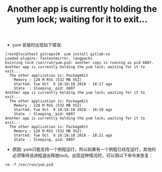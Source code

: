 ﻿---
title: Another app is currently holding the yum lock; waiting for it to exit...
categories: Linux
tags: linux
---

* yum 安装时出现如下错误:

```
[root@localhost gitrepo]#  yum install gitlab-ce
Loaded plugins: fastestmirror, langpacks
Existing lock /var/run/yum.pid: another copy is running as pid 6807.
Another app is currently holding the yum lock; waiting for it to exit...
  The other application is: PackageKit
    Memory : 120 M RSS (532 MB VSZ)
    Started: Tue Oct  9 18:18:18 2018 - 18:17 ago
    State  : Sleeping, pid: 6807
Another app is currently holding the yum lock; waiting for it to exit...
  The other application is: PackageKit
    Memory : 120 M RSS (532 MB VSZ)
    Started: Tue Oct  9 18:18:18 2018 - 18:19 ago
    State  : Sleeping, pid: 6807
Another app is currently holding the yum lock; waiting for it to exit...
  The other application is: PackageKit
    Memory : 120 M RSS (532 MB VSZ)
    Started: Tue Oct  9 18:18:18 2018 - 18:21 ago
    State  : Sleeping, pid: 6807
```

* 原因: yum只能支持一个例程运行，所以如果有一个例程已经在运行，其他的必须等待该进程退出释放lock。出现这种情况时，可以用以下命令来恢复：

```
rm -f /var/run/yum.pid
```

